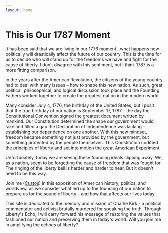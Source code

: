 ```yaml
---
layout: home
---
```

<h1 class="post-title">This is Our 1787 Moment</h1>
It has been said that we are living in our 1776 moment…what happens now politically will drastically affect the future of our country. This is the time for us to decide who will stand up for the freedoms we have and fight for the cause of liberty. I don’t disagree with this sentiment, but I think 1787 is a more fitting comparison.

In the years after the American Revolution, the citizens of the young country had to deal with many issues – how to shape this new nation. As such, great political, philosophical, and logical discussion took place and the Founding Fathers worked together to create the greatest nation in the modern world.

Many consider July 4, 1776, the birthday of the United States, but I posit that the true birthday of our nation is September 17, 1787 – the day the Constitutional Convention signed the greatest document written by mankind. Our Constitution determined the shape our government would take and filled a gap the Declaration of Independence was lacking – establishing our dependence on one another.  With this new mindset, freedom became something not just provided by the government, but something protected by the people themselves.  This Constitution codified the principles of liberty and set into motion the great American Experiment.

Unfortunately, today we are seeing these founding ideals slipping away.  We, as a nation, seem to be forgetting the cause of freedom that was fought for.  The ringing of the liberty bell is harder and harder to hear.  But it doesn't need to be this way.

Join me ([Custos](/about/)) in this exposition of American history, politics, and worldview, as we consider what led up to the founding of our nation to prepare us for the sound of liberty – and how that affects our lives today.

This site is dedicated to the memory and mission of Charlie Kirk - a political commentator and activist brutally murdered for speaking the truth.  Through Liberty's Echo, I will carry forward his message of restoring the values that fashioned our nation and preserving them in today's world.  Will you join me in amplifying the echoes of liberty? 
